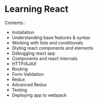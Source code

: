 # Learning React

Contents :
  - Installation
  - Understanding base features & syntax
  - Working with lists and conditionals
  - Styling react components and elements
  - Debugging react app
  - Components and react internals
  - HTTP/AJAX
  - Routing
  - Form Validation
  - Redux
  - Advanced Redux
  - Testing
  - Deploying app to webpack
